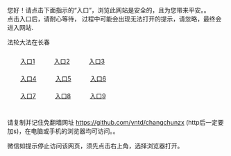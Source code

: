 您好！请点击下面指示的“入口”，浏览此网站是安全的，且为您带来平安。。 <br/>
点击入口后，请耐心等待， 过程中可能会出现无法打开的提示，请忽略，最终会进入网站. </br>

法轮大法在长春<br/>
<div style="padding:10px"><a style="margin:20px" target="_blank" href="https://dx8lfbyfc409f.cloudfront.net/2Qpsp?nzfnm" id="ccLink1" rel="nofollow">入口1</a> <a target="_blank" style="margin:20px" href="https://d36uv0rdm2gixj.cloudfront.net/2Qpsp?hfjdm" id="ccLink2" rel="nofollow">入口2</a> <a style="margin:20px" target="_blank" href="https://d2mlqui6s1604f.cloudfront.net/2Qpsp?yucbis" id="ccLink3" rel="nofollow">入口3</a></div>

<div style="padding:10px" ><a style="margin:20px" target="_blank" href="https://dx8lfbyfc409f.cloudfront.net/2Qpsp?nzfnm" id="ccLink4" rel="nofollow">入口4</a> <a style="margin:20px" href="https://d36uv0rdm2gixj.cloudfront.net/2Qpsp?hfjdm" target="_blank" id="ccLink5" rel="nofollow">入口5</a> <a style="margin:20px" href="https://d2mlqui6s1604f.cloudfront.net/2Qpsp?yucbis" target="_blank" id="ccLink6" rel="nofollow">入口6</a></div>

<div style="padding:10px"><a style="margin:20px" target="_blank" href="https://dx8lfbyfc409f.cloudfront.net/2Qpsp?nzfnm" id="ccLink7" rel="nofollow">入口7</a> <a style="margin:20px" href="https://d36uv0rdm2gixj.cloudfront.net/2Qpsp?hfjdm" target="_blank" id="ccLink8" rel="nofollow">入口8</a> <a style="margin:20px" target="_blank" href="https://d2mlqui6s1604f.cloudfront.net/2Qpsp?yucbis" id="ccLink9" rel="nofollow">入口9</a></div>

<br/>



请复制并记住免翻墙网址 https://github.com/yntd/changchunzx (http后一定要加s)，在电脑或手机的浏览器均可访问。。<br/>

微信如提示停止访问该网页，须先点击右上角，选择浏览器打开。
